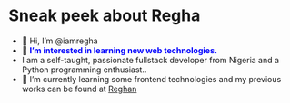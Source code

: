 # Sneak peek about Regha
- 👋 Hi, I’m @iamregha
- 👀 <span style="color: blue;"> **I’m interested in learning new web technologies.** </span> 
- I am a self-taught, passionate fullstack developer from Nigeria and a Python programming enthusiast..
- 🌱 I’m currently learning some frontend technologies and my previous works can be found at [Reghan](https://github.com/regson)
<!--- 💞️ I’m looking to collaborate on ...
- 📫 How to reach me ...
- 😄 Pronouns: ...
- ⚡ Fun fact: ...--->

<!---
iamregha/iamregha is a ✨ special ✨ repository because its `README.md` (this file) appears on your GitHub profile.
You can click the Preview link to take a look at your changes.
--->
